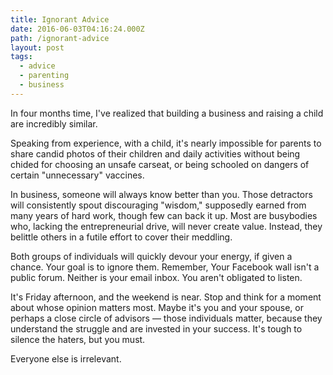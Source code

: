 ```yaml
---
title: Ignorant Advice
date: 2016-06-03T04:16:24.000Z
path: /ignorant-advice
layout: post
tags:
  - advice
  - parenting
  - business
---
```

In four months time, I've realized that building a business and raising a child are incredibly similar.

Speaking from experience, with a child, it's nearly impossible for parents to share candid photos of their children and daily activities without being chided for choosing an unsafe carseat, or being schooled on dangers of certain "unnecessary" vaccines.

In business, someone will always know better than you. Those detractors will consistently spout discouraging "wisdom," supposedly earned from many years of hard work, though few can back it up. Most are busybodies who, lacking the entrepreneurial drive, will never create value. Instead, they belittle others in a futile effort to cover their meddling.

Both groups of individuals will quickly devour your energy, if given a chance. Your goal is to ignore them. Remember, Your Facebook wall isn't a public forum. Neither is your email inbox. You aren't obligated to listen.

It's Friday afternoon, and the weekend is near. Stop and think for a moment about whose opinion matters most. Maybe it's you and your spouse, or perhaps a close circle of advisors &mdash; those individuals matter, because they understand the struggle and are invested in your success. It's tough to silence the haters, but you must.

Everyone else is irrelevant.
